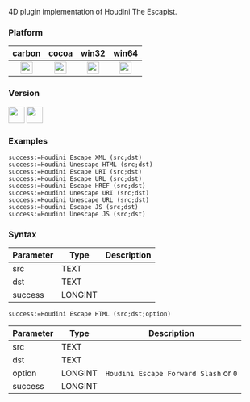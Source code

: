 4D plugin implementation of Houdini The Escapist.

### Platform

| carbon | cocoa | win32 | win64 |
|:------:|:-----:|:---------:|:---------:|
|<img src="https://cloud.githubusercontent.com/assets/1725068/22371562/1b091f0a-e4db-11e6-8458-8653954a7cce.png" width="24" height="24" />|<img src="https://cloud.githubusercontent.com/assets/1725068/22371562/1b091f0a-e4db-11e6-8458-8653954a7cce.png" width="24" height="24" />|<img src="https://cloud.githubusercontent.com/assets/1725068/22371562/1b091f0a-e4db-11e6-8458-8653954a7cce.png" width="24" height="24" />|<img src="https://cloud.githubusercontent.com/assets/1725068/22371562/1b091f0a-e4db-11e6-8458-8653954a7cce.png" width="24" height="24" />|

### Version

<img src="https://cloud.githubusercontent.com/assets/1725068/18940649/21945000-8645-11e6-86ed-4a0f800e5a73.png" width="32" height="32" /> <img src="https://cloud.githubusercontent.com/assets/1725068/18940648/2192ddba-8645-11e6-864d-6d5692d55717.png" width="32" height="32" />

### Examples

```
success:=Houdini Escape XML (src;dst)
success:=Houdini Unescape HTML (src;dst)
success:=Houdini Escape URI (src;dst)
success:=Houdini Escape URL (src;dst)
success:=Houdini Escape HREF (src;dst)
success:=Houdini Unescape URI (src;dst)
success:=Houdini Unescape URL (src;dst)
success:=Houdini Escape JS (src;dst)
success:=Houdini Unescape JS (src;dst)
```

### Syntax

Parameter|Type|Description
------------|------------|----
src|TEXT|
dst|TEXT|
success|LONGINT|

```
success:=Houdini Escape HTML (src;dst;option)
```

Parameter|Type|Description
------------|------------|----
src|TEXT|
dst|TEXT|
option|LONGINT|``Houdini Escape Forward Slash`` or ``0``
success|LONGINT|
